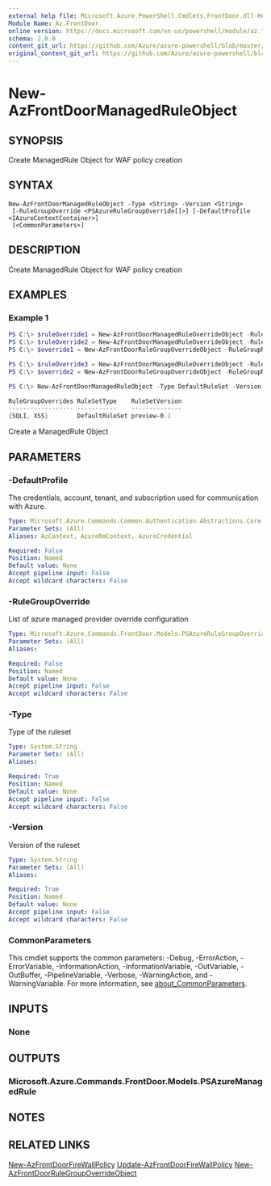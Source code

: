 ```yaml
---
external help file: Microsoft.Azure.PowerShell.Cmdlets.FrontDoor.dll-Help.xml
Module Name: Az.FrontDoor
online version: https://docs.microsoft.com/en-us/powershell/module/az.frontdoor/new-azfrontdoormanagedruleobject
schema: 2.0.0
content_git_url: https://github.com/Azure/azure-powershell/blob/master/src/FrontDoor/FrontDoor/help/New-AzFrontDoorManagedRuleObject.md
original_content_git_url: https://github.com/Azure/azure-powershell/blob/master/src/FrontDoor/FrontDoor/help/New-AzFrontDoorManagedRuleObject.md
---
```


# New-AzFrontDoorManagedRuleObject

## SYNOPSIS
Create ManagedRule Object for WAF policy creation

## SYNTAX

```
New-AzFrontDoorManagedRuleObject -Type <String> -Version <String>
 [-RuleGroupOverride <PSAzureRuleGroupOverride[]>] [-DefaultProfile <IAzureContextContainer>]
 [<CommonParameters>]
```

## DESCRIPTION
Create ManagedRule Object for WAF policy creation

## EXAMPLES

### Example 1
```powershell
PS C:\> $ruleOverride1 = New-AzFrontDoorManagedRuleOverrideObject -RuleId "942250" -Action Log -EnabledState Enabled
PS C:\> $ruleOverride2 = New-AzFrontDoorManagedRuleOverrideObject -RuleId "942251" -Action Log -EnabledState Enabled
PS C:\> $override1 = New-AzFrontDoorRuleGroupOverrideObject -RuleGroupName SQLI -ManagedRuleOverride $ruleOverride1,$ruleOverride2

PS C:\> $ruleOverride3 = New-AzFrontDoorManagedRuleOverrideObject -RuleId "941280" -Action Log -EnabledState Enabled
PS C:\> $override2 = New-AzFrontDoorRuleGroupOverrideObject -RuleGroupName XSS -ManagedRuleOverride $ruleOverride3

PS C:\> New-AzFrontDoorManagedRuleObject -Type DefaultRuleSet -Version "preview-0.1" -RuleGroupOverride $override1,$override2

RuleGroupOverrides RuleSetType    RuleSetVersion
------------------ -----------    --------------
{SQLI, XSS}        DefaultRuleSet preview-0.1
```

Create a ManagedRule Object

## PARAMETERS

### -DefaultProfile
The credentials, account, tenant, and subscription used for communication with Azure.

```yaml
Type: Microsoft.Azure.Commands.Common.Authentication.Abstractions.Core.IAzureContextContainer
Parameter Sets: (All)
Aliases: AzContext, AzureRmContext, AzureCredential

Required: False
Position: Named
Default value: None
Accept pipeline input: False
Accept wildcard characters: False
```

### -RuleGroupOverride
List of azure managed provider override configuration

```yaml
Type: Microsoft.Azure.Commands.FrontDoor.Models.PSAzureRuleGroupOverride[]
Parameter Sets: (All)
Aliases:

Required: False
Position: Named
Default value: None
Accept pipeline input: False
Accept wildcard characters: False
```

### -Type
Type of the ruleset

```yaml
Type: System.String
Parameter Sets: (All)
Aliases:

Required: True
Position: Named
Default value: None
Accept pipeline input: False
Accept wildcard characters: False
```

### -Version
Version of the ruleset

```yaml
Type: System.String
Parameter Sets: (All)
Aliases:

Required: True
Position: Named
Default value: None
Accept pipeline input: False
Accept wildcard characters: False
```

### CommonParameters
This cmdlet supports the common parameters: -Debug, -ErrorAction, -ErrorVariable, -InformationAction, -InformationVariable, -OutVariable, -OutBuffer, -PipelineVariable, -Verbose, -WarningAction, and -WarningVariable. For more information, see [about_CommonParameters](https://go.microsoft.com/fwlink/?LinkID=113216).

## INPUTS

### None

## OUTPUTS

### Microsoft.Azure.Commands.FrontDoor.Models.PSAzureManagedRule

## NOTES

## RELATED LINKS

[New-AzFrontDoorFireWallPolicy](./New-AzFrontDoorFireWallPolicy.md)
[Update-AzFrontDoorFireWallPolicy](./Update-AzFrontDoorFireWallPolicy.md)
[New-AzFrontDoorRuleGroupOverrideObject](./New-AzFrontDoorRuleGroupOverrideObject.md)
